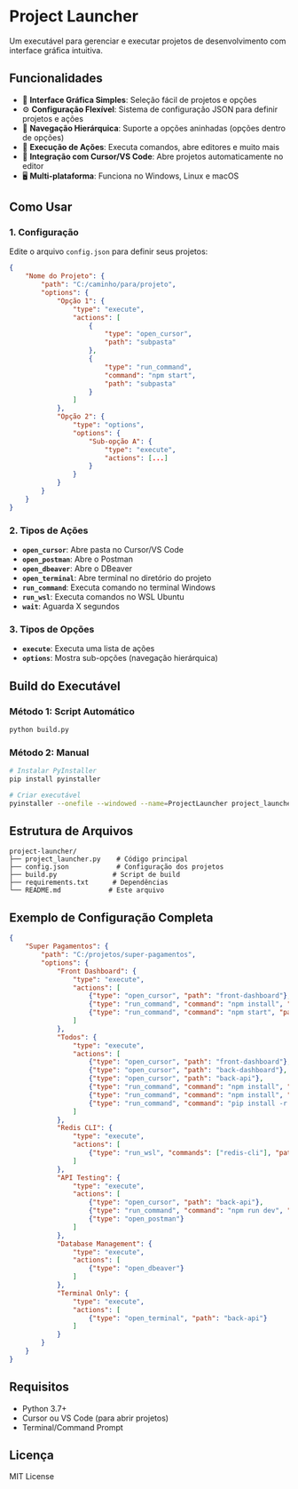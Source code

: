 # Project Launcher

Um executável para gerenciar e executar projetos de desenvolvimento com interface gráfica intuitiva.

## Funcionalidades

- 🚀 **Interface Gráfica Simples**: Seleção fácil de projetos e opções
- ⚙️ **Configuração Flexível**: Sistema de configuração JSON para definir projetos e ações
- 🔄 **Navegação Hierárquica**: Suporte a opções aninhadas (opções dentro de opções)
- 🎯 **Execução de Ações**: Executa comandos, abre editores e muito mais
- 📁 **Integração com Cursor/VS Code**: Abre projetos automaticamente no editor
- 🖥️ **Multi-plataforma**: Funciona no Windows, Linux e macOS

## Como Usar

### 1. Configuração

Edite o arquivo `config.json` para definir seus projetos:

```json
{
    "Nome do Projeto": {
        "path": "C:/caminho/para/projeto",
        "options": {
            "Opção 1": {
                "type": "execute",
                "actions": [
                    {
                        "type": "open_cursor",
                        "path": "subpasta"
                    },
                    {
                        "type": "run_command",
                        "command": "npm start",
                        "path": "subpasta"
                    }
                ]
            },
            "Opção 2": {
                "type": "options",
                "options": {
                    "Sub-opção A": {
                        "type": "execute",
                        "actions": [...]
                    }
                }
            }
        }
    }
}
```

### 2. Tipos de Ações

- **`open_cursor`**: Abre pasta no Cursor/VS Code
- **`open_postman`**: Abre o Postman
- **`open_dbeaver`**: Abre o DBeaver
- **`open_terminal`**: Abre terminal no diretório do projeto
- **`run_command`**: Executa comando no terminal Windows
- **`run_wsl`**: Executa comandos no WSL Ubuntu
- **`wait`**: Aguarda X segundos

### 3. Tipos de Opções

- **`execute`**: Executa uma lista de ações
- **`options`**: Mostra sub-opções (navegação hierárquica)

## Build do Executável

### Método 1: Script Automático

```bash
python build.py
```

### Método 2: Manual

```bash
# Instalar PyInstaller
pip install pyinstaller

# Criar executável
pyinstaller --onefile --windowed --name=ProjectLauncher project_launcher.py
```

## Estrutura de Arquivos

```
project-launcher/
├── project_launcher.py    # Código principal
├── config.json            # Configuração dos projetos
├── build.py              # Script de build
├── requirements.txt      # Dependências
└── README.md            # Este arquivo
```

## Exemplo de Configuração Completa

```json
{
    "Super Pagamentos": {
        "path": "C:/projetos/super-pagamentos",
        "options": {
            "Front Dashboard": {
                "type": "execute",
                "actions": [
                    {"type": "open_cursor", "path": "front-dashboard"},
                    {"type": "run_command", "command": "npm install", "path": "front-dashboard"},
                    {"type": "run_command", "command": "npm start", "path": "front-dashboard"}
                ]
            },
            "Todos": {
                "type": "execute",
                "actions": [
                    {"type": "open_cursor", "path": "front-dashboard"},
                    {"type": "open_cursor", "path": "back-dashboard"},
                    {"type": "open_cursor", "path": "back-api"},
                    {"type": "run_command", "command": "npm install", "path": "front-dashboard"},
                    {"type": "run_command", "command": "npm install", "path": "back-dashboard"},
                    {"type": "run_command", "command": "pip install -r requirements.txt", "path": "back-api"}
                ]
            },
            "Redis CLI": {
                "type": "execute",
                "actions": [
                    {"type": "run_wsl", "commands": ["redis-cli"], "path": "node-apis-super"}
                ]
            },
            "API Testing": {
                "type": "execute",
                "actions": [
                    {"type": "open_cursor", "path": "back-api"},
                    {"type": "run_command", "command": "npm run dev", "path": "back-api"},
                    {"type": "open_postman"}
                ]
            },
            "Database Management": {
                "type": "execute",
                "actions": [
                    {"type": "open_dbeaver"}
                ]
            },
            "Terminal Only": {
                "type": "execute",
                "actions": [
                    {"type": "open_terminal", "path": "back-api"}
                ]
            }
        }
    }
}
```

## Requisitos

- Python 3.7+
- Cursor ou VS Code (para abrir projetos)
- Terminal/Command Prompt

## Licença

MIT License
